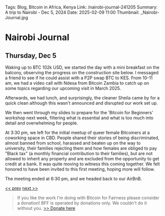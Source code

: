 Tags: Blog, Bitcoin in Africa, Kenya
Link: /nairobi-journal-241205
Summary: A trip to Nairobi - Dec 5, 2024
Date: 2025-02-09 11:00
Thumbnail: _Nairobi-Journal.jpg

# Nairobi Journal

## Thursday, Dec 5

Waking up to BTC 102k USD, we started the day with a mini breakfast on the balcony, observing the progress on the construction site below. I messaged a friend to see if he could assist with a P2P swap BTC to KES. From 10-11 am, we had a video call with Ndesa from Bitcoin Zambia to catch up on some topics regarding our upcoming visit in March 2025.

Afterwards, we had lunch, and surprisingly, the cleaner Sheila came by for a quick clean although this wasn't announced and disrupted our work set up.

We then went through my slides to prepare for the 'Bitcoin for Beginners' workshop next week, filtering what is essential and what is too much into detail and overwhelming for people.

At 3:30 pm, we left for the initial meetup of queer female Bitcoiners at a coworking space in CBD. People shared their stories of being discriminated, almost banned from school, harassed and beaten up on the way to university, their families rejecting them and how females are obliged to pay "Black tax" (a monthly financial contribution to their families), but are not allowed to inherit any property and are excluded from the opportunity to get credit at a bank. It was quite moving to witness this coming together. We felt honored to have been invited to this first meeting, hoping more will follow.

The meeting ended at 6:30 pm, and we headed back to our AirBnB.

[<< prev](/nairobi-journal-241204) [next >>](/nairobi-journal-241206)

> If you like the work I'm doing with Bitcoin for Fairness please consider a donation! BFF is operated by donations only. We couldn't do it without you. [>> Donate here](https://bffbtc.org/donate/)